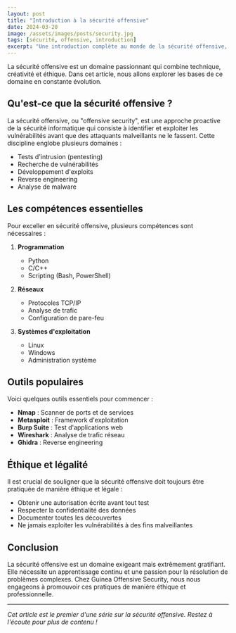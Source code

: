```yaml
---
layout: post
title: "Introduction à la sécurité offensive"
date: 2024-03-20
image: /assets/images/posts/security.jpg
tags: [sécurité, offensive, introduction]
excerpt: "Une introduction complète au monde de la sécurité offensive, ses concepts fondamentaux et ses applications pratiques."
---
```


La sécurité offensive est un domaine passionnant qui combine technique, créativité et éthique. Dans cet article, nous allons explorer les bases de ce domaine en constante évolution.

## Qu'est-ce que la sécurité offensive ?

La sécurité offensive, ou "offensive security", est une approche proactive de la sécurité informatique qui consiste à identifier et exploiter les vulnérabilités avant que des attaquants malveillants ne le fassent. Cette discipline englobe plusieurs domaines :

- Tests d'intrusion (pentesting)
- Recherche de vulnérabilités
- Développement d'exploits
- Reverse engineering
- Analyse de malware

## Les compétences essentielles

Pour exceller en sécurité offensive, plusieurs compétences sont nécessaires :

1. **Programmation**
   - Python
   - C/C++
   - Scripting (Bash, PowerShell)

2. **Réseaux**
   - Protocoles TCP/IP
   - Analyse de trafic
   - Configuration de pare-feu

3. **Systèmes d'exploitation**
   - Linux
   - Windows
   - Administration système

## Outils populaires

Voici quelques outils essentiels pour commencer :

- **Nmap** : Scanner de ports et de services
- **Metasploit** : Framework d'exploitation
- **Burp Suite** : Test d'applications web
- **Wireshark** : Analyse de trafic réseau
- **Ghidra** : Reverse engineering

## Éthique et légalité

Il est crucial de souligner que la sécurité offensive doit toujours être pratiquée de manière éthique et légale :

- Obtenir une autorisation écrite avant tout test
- Respecter la confidentialité des données
- Documenter toutes les découvertes
- Ne jamais exploiter les vulnérabilités à des fins malveillantes

## Conclusion

La sécurité offensive est un domaine exigeant mais extrêmement gratifiant. Elle nécessite un apprentissage continu et une passion pour la résolution de problèmes complexes. Chez Guinea Offensive Security, nous nous engageons à promouvoir ces pratiques de manière éthique et professionnelle.

---

*Cet article est le premier d'une série sur la sécurité offensive. Restez à l'écoute pour plus de contenu !* 
